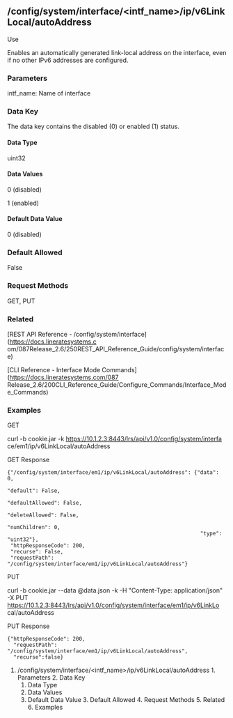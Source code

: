 ## /config/system/interface/<intf_name>/ip/v6LinkLocal/autoAddress

Use

Enables an automatically generated link-local address on the interface, even
if no other IPv6 addresses are configured.

### Parameters

intf_name: Name of interface

### Data Key

The data key contains the disabled (0) or enabled (1) status.

#### Data Type

uint32

#### Data Values

0 (disabled)

1 (enabled)

#### Default Data Value

0 (disabled)

### Default Allowed

False

### Request Methods

GET, PUT

### Related

[REST API Reference - /config/system/interface](https://docs.lineratesystems.c
om/087Release_2.6/250REST_API_Reference_Guide/config/system/interface)

[CLI Reference - Interface Mode Commands](https://docs.lineratesystems.com/087
Release_2.6/200CLI_Reference_Guide/Configure_Commands/Interface_Mode_Commands)

### Examples

GET

curl -b cookie.jar -k https://10.1.2.3:8443/lrs/api/v1.0/config/system/interfa
ce/em1/ip/v6LinkLocal/autoAddress

GET Response

    
    {"/config/system/interface/em1/ip/v6LinkLocal/autoAddress": {"data": 0,
                                                                  "default": False,
                                                                  "defaultAllowed": False,
                                                                  "deleteAllowed": False,
                                                                  "numChildren": 0,
                                                                  "type": "uint32"},
     "httpResponseCode": 200,
     "recurse": False,
     "requestPath": "/config/system/interface/em1/ip/v6LinkLocal/autoAddress"}
    

PUT

curl -b cookie.jar --data @data.json -k -H "Content-Type: application/json" -X
PUT https://10.1.2.3:8443/lrs/api/v1.0/config/system/interface/em1/ip/v6LinkLo
cal/autoAddress

PUT Response

    
    {"httpResponseCode": 200,
      "requestPath": "/config/system/interface/em1/ip/v6LinkLocal/autoAddress",
      "recurse":false}

  1. /config/system/interface/<intf_name>/ip/v6LinkLocal/autoAddress
    1. Parameters
    2. Data Key
      1. Data Type
      2. Data Values
      3. Default Data Value
    3. Default Allowed
    4. Request Methods
    5. Related
    6. Examples

